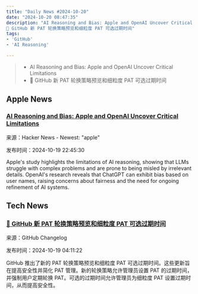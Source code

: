```yaml
---
title: "Daily News #2024-10-20"
date: "2024-10-20 08:47:35"
description: "AI Reasoning and Bias: Apple and OpenAI Uncover Critical Limitations
🎉 GitHub 新 PAT 轮换策略预览和细粒度 PAT 可选过期时间"
tags: 
- 'GitHub'
- 'AI Reasoning'

---
```


> - AI Reasoning and Bias: Apple and OpenAI Uncover Critical Limitations
> - 🎉 GitHub 新 PAT 轮换策略预览和细粒度 PAT 可选过期时间

## Apple News

### [AI Reasoning and Bias: Apple and OpenAI Uncover Critical Limitations](https://medium.com/@researchgraph/chatgpts-name-bias-and-apple-s-findings-on-ai-s-lack-of-reasoning-major-flaws-revealed-b4a44c27fd75)

来源：Hacker News - Newest: "apple"

发布时间：2024-10-19 22:45:30

Apple's study highlights the limitations of AI reasoning, showing that LLMs struggle with complex problems and are prone to being misled by irrelevant details. OpenAI's research reveals that ChatGPT can exhibit bias based on user names, raising concerns about fairness and the need for ongoing refinement of AI systems.

## Tech News

### [🎉 GitHub 新 PAT 轮换策略预览和细粒度 PAT 可选过期时间](https://github.blog/changelog/2024-10-18-new-pat-rotation-policies-preview-and-optional-expiration-for-fine-grained-pats)

来源：GitHub Changelog

发布时间：2024-10-19 04:11:22

GitHub 推出了新的 PAT 轮换策略预览和细粒度 PAT 可选过期时间。这些更新旨在提高安全性并简化 PAT 管理。新的轮换策略允许管理员设置 PAT 的过期时间，并强制用户定期轮换 PAT。可选的过期时间允许管理员为细粒度 PAT 设置过期时间，从而提高安全性。
